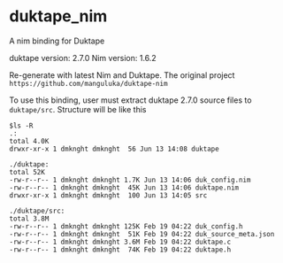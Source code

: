 # duktape_nim
A nim binding for Duktape


duktape version: 2.7.0
Nim version: 1.6.2

Re-generate with latest Nim and Duktape. The original project `https://github.com/manguluka/duktape-nim`

To use this binding, user must extract duktape 2.7.0 source files to `duktape/src`. Structure will be like this
```
$ls -R        
.:
total 4.0K
drwxr-xr-x 1 dmknght dmknght  56 Jun 13 14:08 duktape

./duktape:
total 52K
-rw-r--r-- 1 dmknght dmknght 1.7K Jun 13 14:06 duk_config.nim
-rw-r--r-- 1 dmknght dmknght  45K Jun 13 14:06 duktape.nim
drwxr-xr-x 1 dmknght dmknght  100 Jun 13 14:05 src

./duktape/src:
total 3.8M
-rw-r--r-- 1 dmknght dmknght 125K Feb 19 04:22 duk_config.h
-rw-r--r-- 1 dmknght dmknght  51K Feb 19 04:22 duk_source_meta.json
-rw-r--r-- 1 dmknght dmknght 3.6M Feb 19 04:22 duktape.c
-rw-r--r-- 1 dmknght dmknght  74K Feb 19 04:22 duktape.h
```
